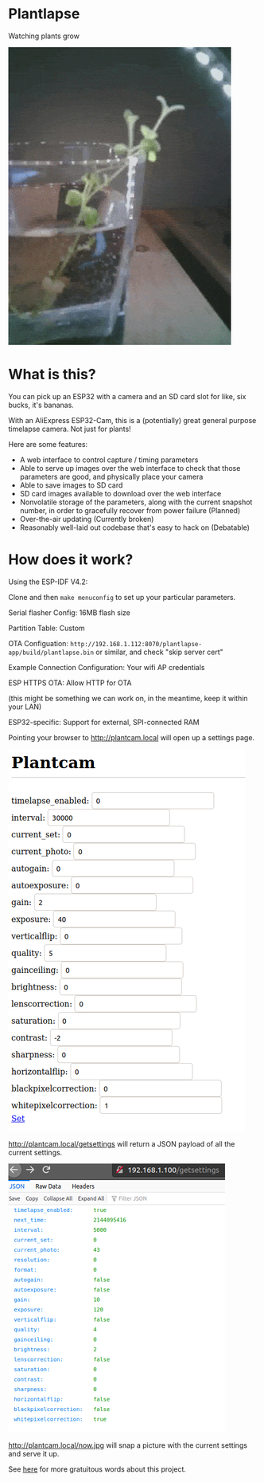 
# Plantlapse

Watching plants grow


![Mint](docs/mint.gif)


# What is this?

You can pick up an ESP32 with a camera and an SD card slot for like, six bucks, it's bananas.

With an AliExpress ESP32-Cam, this is a (potentially) great general purpose timelapse camera. Not just for plants!

Here are some features:

* A web interface to control capture / timing parameters
* Able to serve up images over the web interface to check that those parameters are good, and physically place your camera
* Able to save images to SD card
* SD card images available to download over the web interface
* Nonvolatile storage of the parameters, along with the current snapshot number, in order to gracefully recover from power failure (Planned)
* Over-the-air updating (Currently broken)
* Reasonably well-laid out codebase that's easy to hack on (Debatable)

# How does it work?

Using the ESP-IDF V4.2:

Clone and then `make menuconfig` to set up your particular parameters.

Serial flasher Config: 16MB flash size

Partition Table: Custom

OTA Configuation: `http://192.168.1.112:8070/plantlapse-app/build/plantlapse.bin` or similar, and check "skip server cert"

Example Connection Configuration: Your wifi AP credentials

ESP HTTPS OTA: Allow HTTP for OTA

(this might be something we can work on, in the meantime, keep it within your LAN)

ESP32-specific: Support for external, SPI-connected RAM



Pointing your browser to http://plantcam.local will open up a settings page.

![Set](docs/set.png)

http://plantcam.local/getsettings will return a JSON payload of all the current settings.

![Get](docs/get.png)

http://plantcam.local/now.jpg will snap a picture with the current settings and serve it up.


See [here](https://jrainimo.com/build/?p=2323) for more gratuitous words about this project.
